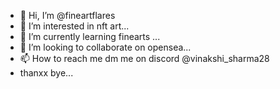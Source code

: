 - 👋 Hi, I’m @fineartflares
- 👀 I’m interested in nft art...
- 🌱 I’m currently learning finearts ...
- 💞️ I’m looking to collaborate on opensea...
- 📫 How to reach me dm me on discord @vinakshi_sharma28
- thanxx bye...

<!---
fineartflares/fineartflares is a ✨ special ✨ repository because its `README.md` (this file) appears on your GitHub profile.
You can click the Preview link to take a look at your changes.
--->

